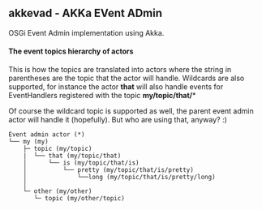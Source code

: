 ## akkevad - AKKa EVent ADmin

OSGi Event Admin implementation using Akka.

#### The event topics hierarchy of actors

This is how the topics are translated into actors where the string in parentheses are the topic that the actor will handle. Wildcards are also supported, for instance the actor **that** will also handle events for EventHandlers registered with the topic **my/topic/that/***

Of course the wildcard topic is supported as well, the parent event admin actor will handle it (hopefully). But who are using that, anyway? :)

```
Event admin actor (*)
└── my (my)
    ├─ topic (my/topic)
    |  └── that (my/topic/that)
    │      └── is (my/topic/that/is)
    │          └── pretty (my/topic/that/is/pretty)
    │              └──long (my/topic/that/is/pretty/long)
    │
    └─ other (my/other)
       └─ topic (my/other/topic)
```

